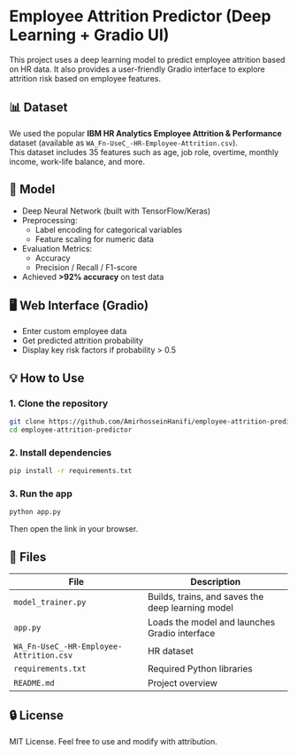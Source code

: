 # Employee Attrition Predictor (Deep Learning + Gradio UI)

This project uses a deep learning model to predict employee attrition based on HR data. It also provides a user-friendly Gradio interface to explore attrition risk based on employee features.

## 📊 Dataset

We used the popular **IBM HR Analytics Employee Attrition & Performance** dataset (available as `WA_Fn-UseC_-HR-Employee-Attrition.csv`).  
This dataset includes 35 features such as age, job role, overtime, monthly income, work-life balance, and more.

## 🧠 Model

- Deep Neural Network (built with TensorFlow/Keras)
- Preprocessing:
  - Label encoding for categorical variables
  - Feature scaling for numeric data
- Evaluation Metrics:
  - Accuracy
  - Precision / Recall / F1-score
- Achieved **>92% accuracy** on test data

## 🖥️ Web Interface (Gradio)

- Enter custom employee data
- Get predicted attrition probability
- Display key risk factors if probability > 0.5

## 💡 How to Use

### 1. Clone the repository

```bash
git clone https://github.com/AmirhosseinHanifi/employee-attrition-predictor.git
cd employee-attrition-predictor
```

### 2. Install dependencies

```bash
pip install -r requirements.txt
```

### 3. Run the app

```bash
python app.py
```

Then open the link in your browser.

## 📁 Files

| File | Description |
|------|-------------|
| `model_trainer.py` | Builds, trains, and saves the deep learning model |
| `app.py` | Loads the model and launches Gradio interface |
| `WA_Fn-UseC_-HR-Employee-Attrition.csv` | HR dataset |
| `requirements.txt` | Required Python libraries |
| `README.md` | Project overview |


## 🔒 License

MIT License. Feel free to use and modify with attribution.
